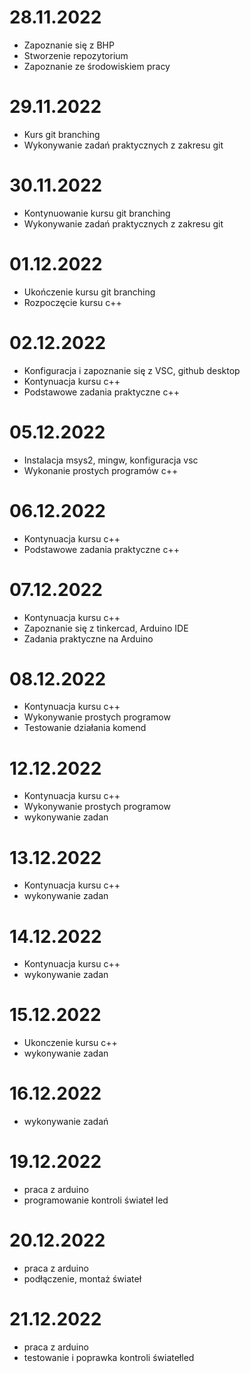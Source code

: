 # 28.11.2022

- Zapoznanie się z BHP
- Stworzenie repozytorium
- Zapoznanie ze środowiskiem pracy

# 29.11.2022

- Kurs git branching
- Wykonywanie zadań praktycznych z zakresu git

# 30.11.2022

- Kontynuowanie kursu git branching
- Wykonywanie zadań praktycznych z zakresu git

# 01.12.2022

- Ukończenie kursu git branching
- Rozpoczęcie kursu c++

# 02.12.2022

- Konfiguracja i zapoznanie się z VSC, github desktop
- Kontynuacja kursu c++
- Podstawowe zadania praktyczne c++

# 05.12.2022

- Instalacja msys2, mingw, konfiguracja vsc
- Wykonanie prostych programów c++

# 06.12.2022

- Kontynuacja kursu c++
- Podstawowe zadania praktyczne c++

# 07.12.2022

- Kontynuacja kursu c++
- Zapoznanie się z tinkercad, Arduino IDE
- Zadania praktyczne na Arduino

# 08.12.2022

- Kontynuacja kursu c++
- Wykonywanie prostych programow
- Testowanie działania komend

# 12.12.2022

- Kontynuacja kursu c++
- Wykonywanie prostych programow
- wykonywanie zadan

# 13.12.2022

- Kontynuacja kursu c++
- wykonywanie zadan

# 14.12.2022

- Kontynuacja kursu c++
- wykonywanie zadan

# 15.12.2022

- Ukonczenie kursu c++
- wykonywanie zadan

# 16.12.2022

- wykonywanie zadań

# 19.12.2022

- praca z arduino
- programowanie kontroli świateł led

# 20.12.2022

- praca z arduino
- podłączenie, montaż świateł

# 21.12.2022

- praca z arduino
- testowanie i poprawka kontroli światełled